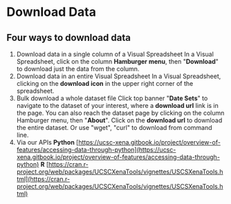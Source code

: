 # Download Data

## Four ways to download data

1. Download data in a single column of a Visual Spreadsheet In a Visual Spreadsheet, click on the column **Hamburger menu**, then "**Download**" to download just the data from the column. 
2. Download data in an entire Visual Spreadsheet In a Visual Spreadsheet, clicking on the **download icon** in the upper right corner of the spreadsheet. 
3. Bulk download a whole dataset file Click top banner "**Date Sets**" to navigate to the dataset of your interest, where a **download url** link is in the page. You can also reach the dataset page by clicking on the column Hamburger menu, then "**About**".  Click on the **download url** to download the entire dataset. Or use "wget", "curl" to download from command line. 
4. Via our APIs **Python**  [https://ucsc-xena.gitbook.io/project/overview-of-features/accessing-data-through-python](https://ucsc-xena.gitbook.io/project/overview-of-features/accessing-data-through-python) **R**  [https://cran.r-project.org/web/packages/UCSCXenaTools/vignettes/USCSXenaTools.html](https://cran.r-project.org/web/packages/UCSCXenaTools/vignettes/USCSXenaTools.html)



